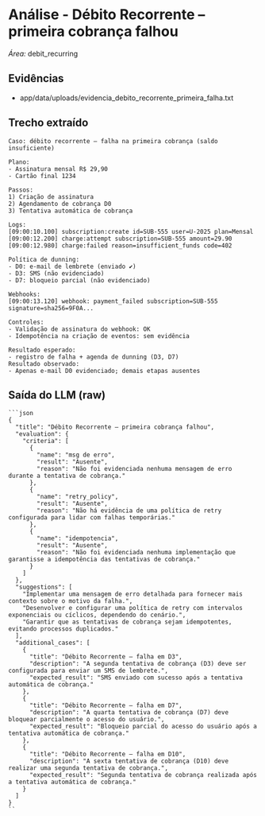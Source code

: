 # Análise - Débito Recorrente – primeira cobrança falhou
*Área:* debit_recurring

## Evidências
- app/data/uploads/evidencia_debito_recorrente_primeira_falha.txt

## Trecho extraído
```
Caso: débito recorrente – falha na primeira cobrança (saldo insuficiente)

Plano:
- Assinatura mensal R$ 29,90
- Cartão final 1234

Passos:
1) Criação de assinatura
2) Agendamento de cobrança D0
3) Tentativa automática de cobrança

Logs:
[09:00:10.100] subscription:create id=SUB-555 user=U-2025 plan=Mensal
[09:00:12.200] charge:attempt subscription=SUB-555 amount=29.90
[09:00:12.980] charge:failed reason=insufficient_funds code=402

Política de dunning:
- D0: e-mail de lembrete (enviado ✔)
- D3: SMS (não evidenciado)
- D7: bloqueio parcial (não evidenciado)

Webhooks:
[09:00:13.120] webhook: payment_failed subscription=SUB-555 signature=sha256=9F0A...

Controles:
- Validação de assinatura do webhook: OK
- Idempotência na criação de eventos: sem evidência

Resultado esperado:
- registro de falha + agenda de dunning (D3, D7)
Resultado observado:
- Apenas e-mail D0 evidenciado; demais etapas ausentes

```

## Saída do LLM (raw)
```
```json
{
  "title": "Débito Recorrente – primeira cobrança falhou",
  "evaluation": {
    "criteria": [
      {
        "name": "msg de erro",
        "result": "Ausente",
        "reason": "Não foi evidenciada nenhuma mensagem de erro durante a tentativa de cobrança."
      },
      {
        "name": "retry_policy",
        "result": "Ausente",
        "reason": "Não há evidência de uma política de retry configurada para lidar com falhas temporárias."
      },
      {
        "name": "idempotencia",
        "result": "Ausente",
        "reason": "Não foi evidenciada nenhuma implementação que garantisse a idempotência das tentativas de cobrança."
      }
    ]
  },
  "suggestions": [
    "Implementar uma mensagem de erro detalhada para fornecer mais contexto sobre o motivo da falha.",
    "Desenvolver e configurar uma política de retry com intervalos exponenciais ou cíclicos, dependendo do cenário.",
    "Garantir que as tentativas de cobrança sejam idempotentes, evitando processos duplicados."
  ],
  "additional_cases": [
    {
      "title": "Débito Recorrente – falha em D3",
      "description": "A segunda tentativa de cobrança (D3) deve ser configurada para enviar um SMS de lembrete.",
      "expected_result": "SMS enviado com sucesso após a tentativa automática de cobrança."
    },
    {
      "title": "Débito Recorrente – falha em D7",
      "description": "A quarta tentativa de cobrança (D7) deve bloquear parcialmente o acesso do usuário.",
      "expected_result": "Bloqueio parcial do acesso do usuário após a tentativa automática de cobrança."
    },
    {
      "title": "Débito Recorrente – falha em D10",
      "description": "A sexta tentativa de cobrança (D10) deve realizar uma segunda tentativa de cobrança.",
      "expected_result": "Segunda tentativa de cobrança realizada após a tentativa automática de cobrança."
    }
  ]
}
``
```
